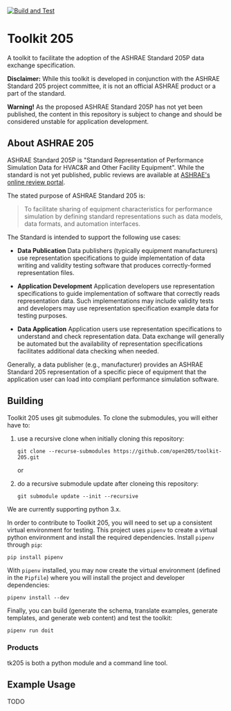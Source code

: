 [![Build and Test](https://github.com/open205/toolkit-205/workflows/Build%20and%20Test/badge.svg)](https://github.com/open205/toolkit-205/actions?query=workflow%3A%22Build+and+Test%22)

Toolkit 205
===========

A toolkit to facilitate the adoption of the ASHRAE Standard 205P data exchange specification.

**Disclaimer:** While this toolkit is developed in conjunction with the ASHRAE Standard 205 project committee, it is not an official ASHRAE product or a part of the standard.

**Warning!**  As the proposed ASHRAE Standard 205P has not yet been published, the content in this repository is subject to change and should be considered unstable for application development.

About ASHRAE 205
----------------

ASHRAE Standard 205P is "Standard Representation of Performance Simulation Data for HVAC&R and Other Facility Equipment". While the standard is not yet published, public reviews are available at [ASHRAE's online review portal](https://osr.ashrae.org/default.aspx).

The stated purpose of ASHRAE Standard 205 is:

> To facilitate sharing of equipment characteristics for performance simulation by defining standard representations such as data models, data formats, and automation interfaces.

The Standard is intended to support the following use cases:

- **Data Publication** Data publishers (typically equipment manufacturers) use representation specifications to guide implementation of data writing and validity testing software that produces correctly-formed representation files.

- **Application Development** Application developers use representation specifications to guide implementation of software that correctly reads representation data. Such implementations may include validity tests and developers may use representation specification example data for testing purposes.

- **Data Application** Application users use representation specifications to understand and check representation data. Data exchange will generally be automated but the availability of representation specifications facilitates additional data checking when needed.

Generally, a data publisher (e.g., manufacturer) provides an ASHRAE Standard 205 representation of a specific piece of equipment that the application user can load into compliant performance simulation software.

Building
--------

Toolkit 205 uses git submodules. To clone the submodules, you will either have to:

1. use a recursive clone when initially cloning this repository:

    `git clone --recurse-submodules https://github.com/open205/toolkit-205.git`

    or

2. do a recursive submodule update after cloneing this repository:

    `git submodule update --init --recursive`

We are currently supporting python 3.x.

In order to contribute to Toolkit 205, you will need to set up a consistent virtual environment for testing.
This project uses `pipenv` to create a virtual python environment and install the required dependencies.
Install `pipenv` through `pip`:

`pip install pipenv`

With `pipenv` installed, you may now create the virtual environment (defined in the `Pipfile`) where you will install the project and developer dependencies:

`pipenv install --dev`


Finally, you can build (generate the schema, translate examples, generate templates, and generate web content) and test the toolkit:

`pipenv run doit`

### Products

tk205 is both a python module and a command line tool.

Example Usage
-------------

TODO
